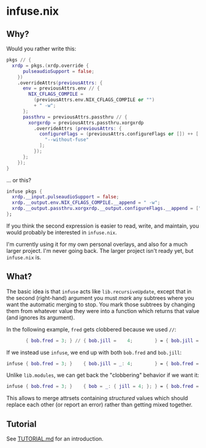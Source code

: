 # infuse.nix

## Why?

Would you rather write this:

```nix
pkgs // {
  xrdp = pkgs.(xrdp.override {
      pulseaudioSupport = false;
    })
    .overrideAttrs(previousAttrs: {
      env = previousAttrs.env // {
        NIX_CFLAGS_COMPILE =
          (previousAttrs.env.NIX_CFLAGS_COMPILE or "")
          + " -w";
      };
      passthru = previousAttrs.passthru // {
        xorgxrdp = previousAttrs.passthru.xorgxrdp
          .overrideAttrs (previousAttrs: {
            configureFlags = (previousAttrs.configureFlags or []) ++ [
              "--without-fuse"
            ];
          });
      };
    });
}
```

... or this?

```nix
infuse pkgs {
  xrdp.__input.pulseaudioSupport = false;
  xrdp.__output.env.NIX_CFLAGS_COMPILE.__append = " -w";
  xrdp.__output.passthru.xorgxrdp.__output.configureFlags.__append = ["--without-fuse"];
};
```

If you think the second expression is easier to read, write, and maintain, you
would probably be interested in `infuse.nix`.

I'm currently using it for my own personal overlays, and also for a much larger
project.  I'm never going back.  The larger project isn't ready yet, but
`infuse.nix` is.

## What?

The basic idea is that `infuse` acts like `lib.recursiveUpdate`, except that in
the second (right-hand) argument you must *mark* any subtrees where you want the
automatic merging to stop.  You mark those subtrees by changing them from
whatever value they were into a function which returns that value (and ignores
its argument).

In the following example, `fred` gets clobbered because we used `//`:

```nix
       { bob.fred = 3; } // { bob.jill =    4;        } = { bob.jill = 4; }
```

If we instead use `infuse`, we end up with both `bob.fred` and `bob.jill`:

```nix
infuse { bob.fred = 3; }    { bob.jill = _: 4;        } = { bob.fred = 3; bob.jill = 4; }
```

Unlike `lib.modules`, we can get back the "clobbering" behavior if we want it:

```nix
infuse { bob.fred = 3; }    { bob = _: { jill = 4; }; } = { bob.fred = 3; bob.jill = 4; }  # but you can still clobber if you want to!
```

This allows to merge attrsets containing *structured* values which should
replace each other (or report an error) rather than getting mixed together.

## Tutorial

See [TUTORIAL.md](TUTORIAL.md) for an introduction.
